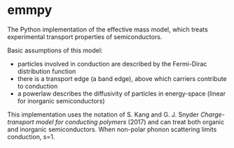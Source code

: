 # emmpy
The Python implementation of the effective mass model, which treats experimental transport properties of semiconductors.

Basic assumptions of this model:
- particles involved in conduction are described by the Fermi-Dirac distribution function
- there is a transport edge (a band edge), above which carriers contribute to conduction
- a powerlaw describes the diffusivity of particles in energy-space (linear for inorganic semiconductors)

This implementation uses the notation of S. Kang and G. J. Snyder _Charge-transport model for conducting polymers_ (2017) and can treat both organic and inorganic semiconductors. When non-polar phonon scattering limits conduction, s=1.
